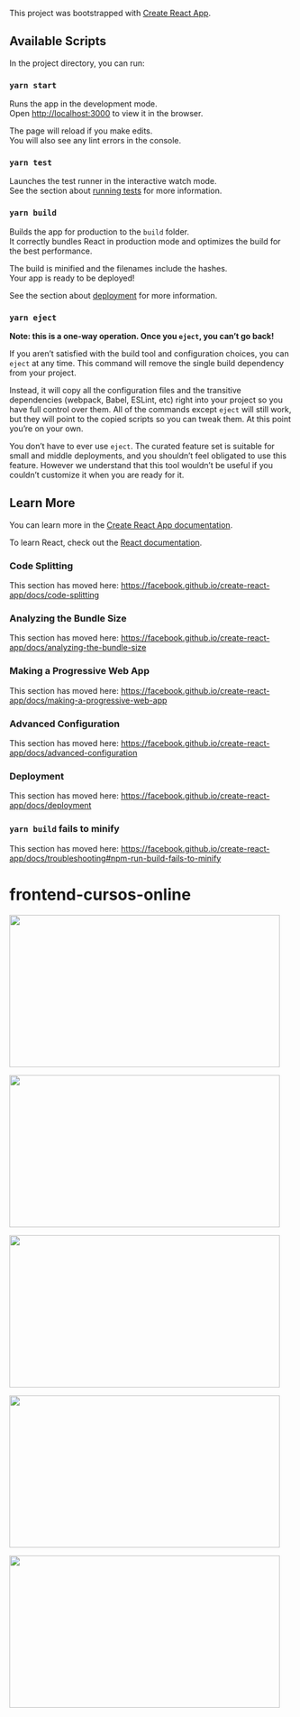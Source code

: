 This project was bootstrapped with [Create React App](https://github.com/facebook/create-react-app).

## Available Scripts

In the project directory, you can run:

### `yarn start`

Runs the app in the development mode.<br />
Open [http://localhost:3000](http://localhost:3000) to view it in the browser.

The page will reload if you make edits.<br />
You will also see any lint errors in the console.

### `yarn test`

Launches the test runner in the interactive watch mode.<br />
See the section about [running tests](https://facebook.github.io/create-react-app/docs/running-tests) for more information.

### `yarn build`

Builds the app for production to the `build` folder.<br />
It correctly bundles React in production mode and optimizes the build for the best performance.

The build is minified and the filenames include the hashes.<br />
Your app is ready to be deployed!

See the section about [deployment](https://facebook.github.io/create-react-app/docs/deployment) for more information.

### `yarn eject`

**Note: this is a one-way operation. Once you `eject`, you can’t go back!**

If you aren’t satisfied with the build tool and configuration choices, you can `eject` at any time. This command will remove the single build dependency from your project.

Instead, it will copy all the configuration files and the transitive dependencies (webpack, Babel, ESLint, etc) right into your project so you have full control over them. All of the commands except `eject` will still work, but they will point to the copied scripts so you can tweak them. At this point you’re on your own.

You don’t have to ever use `eject`. The curated feature set is suitable for small and middle deployments, and you shouldn’t feel obligated to use this feature. However we understand that this tool wouldn’t be useful if you couldn’t customize it when you are ready for it.

## Learn More

You can learn more in the [Create React App documentation](https://facebook.github.io/create-react-app/docs/getting-started).

To learn React, check out the [React documentation](https://reactjs.org/).

### Code Splitting

This section has moved here: https://facebook.github.io/create-react-app/docs/code-splitting

### Analyzing the Bundle Size

This section has moved here: https://facebook.github.io/create-react-app/docs/analyzing-the-bundle-size

### Making a Progressive Web App

This section has moved here: https://facebook.github.io/create-react-app/docs/making-a-progressive-web-app

### Advanced Configuration

This section has moved here: https://facebook.github.io/create-react-app/docs/advanced-configuration

### Deployment

This section has moved here: https://facebook.github.io/create-react-app/docs/deployment

### `yarn build` fails to minify

This section has moved here: https://facebook.github.io/create-react-app/docs/troubleshooting#npm-run-build-fails-to-minify
# frontend-cursos-online

<img src="https://media.giphy.com/media/CGW5yqOMegbYLtViiY/giphy.gif" width="480" height="270" frameBorder="0" class="giphy-embed" allowFullScreen></img>

<img src="https://media.giphy.com/media/zujviIs4bqTiwDvzHq/giphy.gif" width="480" height="270" frameBorder="0" class="giphy-embed" allowFullScreen></img>

<img src="https://media.giphy.com/media/YyeEyZeYCKijUkIuwM/giphy.gif" width="480" height="270" frameBorder="0" class="giphy-embed" allowFullScreen></img>


<img src="https://media.giphy.com/media/TESeOA5SqfIy3EJCcg/giphy.gif" width="480" height="270" frameBorder="0" class="giphy-embed" allowFullScreen></img>

<img src="https://media.giphy.com/media/lwsgOG5vlzBJi4mEZc/giphy.gif" width="480" height="270" frameBorder="0" class="giphy-embed" allowFullScreen></img>






